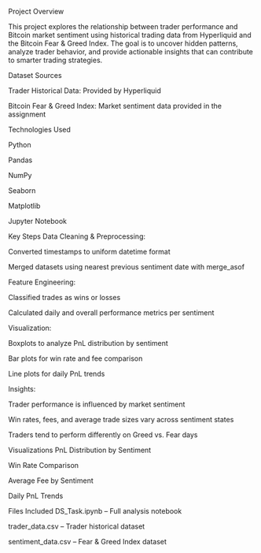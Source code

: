 Project Overview

This project explores the relationship between trader performance and Bitcoin market sentiment using historical trading data from Hyperliquid and the Bitcoin Fear & Greed Index.
The goal is to uncover hidden patterns, analyze trader behavior, and provide actionable insights that can contribute to smarter trading strategies.

Dataset Sources

Trader Historical Data: Provided by Hyperliquid

Bitcoin Fear & Greed Index: Market sentiment data provided in the assignment

Technologies Used

Python

Pandas

NumPy

Seaborn

Matplotlib

Jupyter Notebook

Key Steps
Data Cleaning & Preprocessing:

Converted timestamps to uniform datetime format

Merged datasets using nearest previous sentiment date with merge_asof

Feature Engineering:

Classified trades as wins or losses

Calculated daily and overall performance metrics per sentiment

Visualization:

Boxplots to analyze PnL distribution by sentiment

Bar plots for win rate and fee comparison

Line plots for daily PnL trends

Insights:

Trader performance is influenced by market sentiment

Win rates, fees, and average trade sizes vary across sentiment states

Traders tend to perform differently on Greed vs. Fear days

Visualizations
PnL Distribution by Sentiment

Win Rate Comparison

Average Fee by Sentiment

Daily PnL Trends

Files Included
DS_Task.ipynb – Full analysis notebook

trader_data.csv – Trader historical dataset

sentiment_data.csv – Fear & Greed Index dataset
